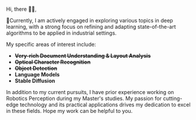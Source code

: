 Hi, there 👋🏻, 


🔭Currently, I am actively engaged in exploring various topics in deep learning, with a strong focus on refining and adapting state-of-the-art algorithms to be applied in industrial settings.

My specific areas of interest include:

- ~~**Very-rich Document Understanding & Layout Analysis**~~
- ~~**Optical Character Recognition**~~
- ~~**Object Detection**~~
- **Language Models**
- **Stable Diffusion**

In addition to my current pursuits, I have prior experience working on Robotics Perception during my Master's studies. My passion for cutting-edge technology and its practical applications drives my dedication to excel in these fields. Hope my work can be helpful to you.
